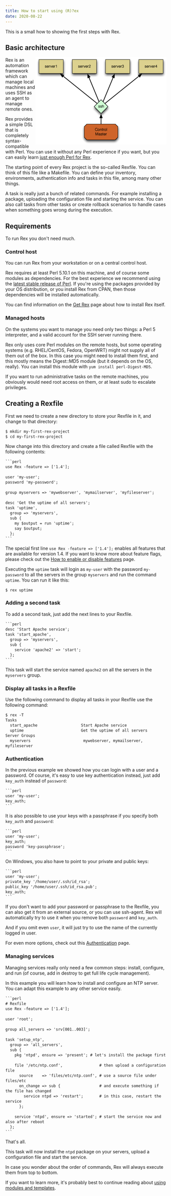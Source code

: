 ```yaml
---
title: How to start using (R)?ex
date: 2020-08-22
---
```


This is a small how to showing the first steps with Rex.

## Basic architecture

<img style="float: right;" src="/public/images/skin/rexify.org/archi.png" alt="Basic architecture" width="410" height="272" />

Rex is an automation framework which can manage local machines and uses SSH as an agent to manage remote ones.

Rex provides a simple DSL that is completely syntax-compatible with Perl. You can use it without any Perl experience if you want, but you can easily learn [just enough Perl for Rex](/docs/guides/just_enough_perl_for_rex.html).

The starting point of every Rex project is the so-called Rexfile. You can think of this file like a Makefile. You can define your inventory, environments, authentication info and tasks in this file, among many other things.

A task is really just a bunch of related commands. For example installing a package, uploading the configuration file and starting the service. You can also call tasks from other tasks or create rollback scenarios to handle cases when something goes wrong during the execution.

## Requirements

To run Rex you don't need much.

### Control host

You can run Rex from your workstation or on a central control host.

Rex requires at least Perl 5.10.1 on this machine, and of course some modules as dependencies. For the best experience we recommend using the [latest stable release of Perl](https://www.perl.org/get.html). If you're using the packages provided by your OS distribution, or you install Rex from CPAN, then those dependencies will be installed automatically.

You can find information on the [Get Rex](/get/index.html) page about how to install Rex itself.

### Managed hosts

On the systems you want to manage you need only two things: a Perl 5 interpreter, and a valid account for the SSH server running there.

Rex only uses core Perl modules on the remote hosts, but some operating systems (e.g. RHEL/CentOS, Fedora, OpenWRT) might not supply all of them out of the box. In this case you might need to install them first, and this mostly means the Digest::MD5 module (but it depends on the OS, really). You can install this module with `yum install perl-Digest-MD5`.

If you want to run administrative tasks on the remote machines, you obviously would need root access on them, or at least sudo to escalate privileges.

## Creating a Rexfile

First we need to create a new directory to store your Rexfile in it, and change to that directory:

    $ mkdir my-first-rex-project
    $ cd my-first-rex-project

Now change into this directory and create a file called Rexfile with the following contents:

    ```perl
    use Rex -feature => ['1.4'];
    
    user 'my-user';
    password 'my-password';
    
    group myservers => 'mywebserver', 'mymailserver', 'myfileserver';
    
    desc 'Get the uptime of all servers';
    task 'uptime',
      group => 'myservers',
      sub {
        my $output = run 'uptime';
        say $output;
      };
    ```

The special first line `use Rex -feature => ['1.4'];` enables all features that are available for version 1.4. If you want to know more about feature flags, please check out the [How to enable or disable features](/docs/guides/feature_flags.html) page.

Executing the `uptime` task will login as `my-user` with the password `my-password` to all the servers in the group `myservers` and run the command `uptime`. You can run it like this:

    $ rex uptime

### Adding a second task

To add a second task, just add the next lines to your Rexfile.

    ```perl
    desc 'Start Apache service';
    task 'start_apache',
      group => 'myservers',
      sub {
        service 'apache2' => 'start';
      };
    ```

This task will start the service named `apache2` on all the servers in the `myservers` group.

### Display all tasks in a Rexfile

Use the following command to display all tasks in your Rexfile use the following command:

    $ rex -T
    Tasks
      start_apache                   Start Apache service
      uptime                         Get the uptime of all servers
    Server Groups
      myservers                       mywebserver, mymailserver, myfileserver

### Authentication

In the previous example we showed how you can login with a user and a password. Of course, it's easy to use key authentication instead, just add `key_auth` instead of `password`:

    ```perl
    user 'my-user';
    key_auth;
    ```

It is also possible to use your keys with a passphrase if you specify both `key_auth` and `password`:

    ```perl
    user 'my-user';
    key_auth;
    password 'key-passphrase';
    ```

On Windows, you also have to point to your private and public keys:

    ```perl
    user 'my-user';
    private_key '/home/user/.ssh/id_rsa';
    public_key '/home/user/.ssh/id_rsa.pub';
    key_auth;
    ```

If you don't want to add your password or passphrase to the Rexfile, you can also get it from an external source, or you can use ssh-agent. Rex will automatically try to use it when you remove both `password` and `key_auth`.

And if you omit even `user`, it will just try to use the name of the currently logged in user.

For even more options, check out this [Authentication](/docs/rex_book/the_rex_dsl/authentication.html) page.

### Managing services

Managing services really only need a few common steps: install, configure, and run (of course, add in destroy to get full life cycle management).

In this example you will learn how to install and configure an NTP server. You can adapt this example to any other service easily.

    ```perl
    # Rexfile
    use Rex -feature => ['1.4'];
    
    user 'root';
    
    group all_servers => 'srv[001..003]';
    
    task 'setup_ntp',
      group => 'all_servers',
      sub {
        pkg 'ntpd', ensure => 'present'; # let's install the package first
    
        file '/etc/ntp.conf',                # then upload a configuration file
          source    => 'files/etc/ntp.conf', # use a source file under files/etc
          on_change => sub {                 # and execute something if the file has changed
            service ntpd => 'restart';       # in this case, restart the service
          };
    
        service 'ntpd', ensure => 'started'; # start the service now and also after reboot
      };
    ```

That's all.

This task will now install the `ntpd` package on your servers, upload a configuration file and start the service.

In case you wonder about the order of commands, Rex will always execute them from top to bottom.

If you want to learn more, it's probably best to continue reading about [using modules and templates](/docs/guides/using_modules_and_templates.html).
